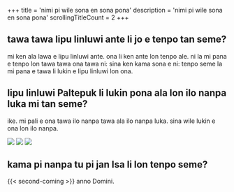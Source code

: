 +++
title               = 'nimi pi wile sona en sona pona'
description         = 'nimi pi wile sona en sona pona'
scrollingTitleCount = 2
+++

## tawa tawa lipu linluwi ante li jo e tenpo tan seme?

mi ken ala lawa e lipu linluwi ante. ona li ken ante lon tenpo ale. ni la mi
pana e tenpo lon tawa tawa ona tawa ni: sina ken kama sona e ni: tenpo seme la
mi pana e tawa li lukin e lipu linluwi lon ona.

## lipu linluwi Paltepuk li lukin pona ala lon ilo nanpa luka mi tan seme?

ike. mi pali e ona tawa ilo nanpa tawa ala ilo nanpa luka. sina wile lukin e
ona lon ilo nanpa.

![](/web-buttons/best-viewed-on-a-real-computer.webp)
![](/web-buttons/best-viewed-with-a-computer.gif)
![](/web-buttons/dont-be-a-phone-chump.webp)

## kama pi nanpa tu pi jan Isa li lon tenpo seme?

{{< second-coming >}} anno Domini.
